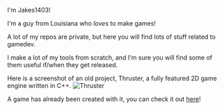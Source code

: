 I'm Jakes1403!

I'm a guy from Louisiana who *loves* to make games!

A lot of my repos are private, but here you will find lots of stuff related to gamedev.

I make a lot of my tools from scratch, and I'm sure you will find some of them useful if/when they get released.

Here is a screenshot of an old project, Thruster, a fully featured 2D game engine written in C++.
![Thruster](https://i.imgur.com/tesqiiK.png)

A game has already been created with it, you can check it out [here](https://jakes1403.itch.io/boxpushinggame)!
